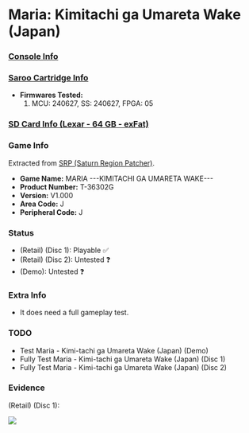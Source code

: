 # Maria: Kimitachi ga Umareta Wake (Japan)

### [Console Info](../../../../../Info/Consoles/VA13/README.md)

### [Saroo Cartridge Info](../../../../../Info/Cartridges/RetroGameParadiseStore/1.32F/README.md)

- <b>Firmwares Tested:</b>
  1. MCU: 240627, SS: 240627, FPGA: 05

### [SD Card Info (Lexar - 64 GB - exFat)](../../../../../Info/SdCards/Lexar/64GB/exfat/README.md)

### Game Info

Extracted from [SRP (Saturn Region Patcher)](https://segaxtreme.net/resources/saturn-region-patcher.81/download).

- <b>Game Name:</b> MARIA ---KIMITACHI GA UMARETA WAKE---
- <b>Product Number:</b> T-36302G
- <b>Version:</b> V1.000
- <b>Area Code:</b> J
- <b>Peripheral Code:</b> J

### Status

- (Retail) (Disc 1): Playable :white_check_mark:
- (Retail) (Disc 2): Untested :question:
- (Demo): Untested :question:

### Extra Info

- It does need a full gameplay test.

### TODO

- Test Maria - Kimi-tachi ga Umareta Wake (Japan) (Demo)
- Fully Test Maria - Kimi-tachi ga Umareta Wake (Japan) (Disc 1)
- Fully Test Maria - Kimi-tachi ga Umareta Wake (Japan) (Disc 2)

### Evidence

(Retail) (Disc 1):

[![](https://img.youtube.com/vi/eucPqMikIBY/0.jpg)](https://www.youtube.com/watch?v=eucPqMikIBY)
